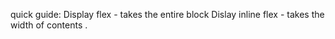 
quick guide:
Display flex - takes the entire block 
Dislay inline flex - takes the width of contents  .
